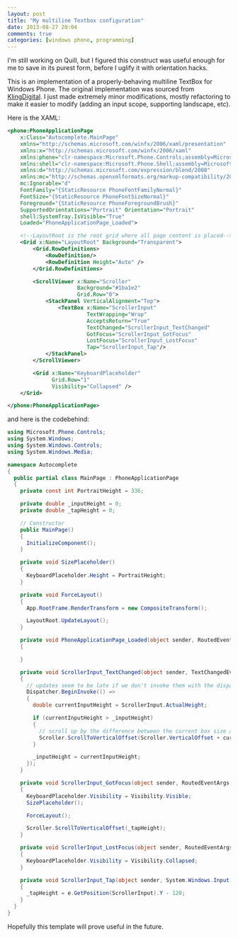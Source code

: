 ```yaml
---
layout: post
title: "My multiline Textbox configuration"
date: 2013-08-27 20:04
comments: true
categories: [windows phone, programming]
---
```


I'm still working on Quill, but I figured this construct was useful enough for me to save in its
purest form, before I uglify it with orientation hacks.

This is an implementation of a properly-behaving multiline TextBox for Windows Phone. The original implementation
was sourced from [KlingDigital](http://klingdigital.net/2013/06/scrollviewer-and-multiline-textbox-windowsphone).
I just made extremely minor modifications, mostly refactoring to make it easier to modify (adding an input scope, 
supporting landscape, etc).

Here is the XAML:

``` xml
<phone:PhoneApplicationPage
    x:Class="Autocomplete.MainPage"
    xmlns="http://schemas.microsoft.com/winfx/2006/xaml/presentation"
    xmlns:x="http://schemas.microsoft.com/winfx/2006/xaml"
    xmlns:phone="clr-namespace:Microsoft.Phone.Controls;assembly=Microsoft.Phone"
    xmlns:shell="clr-namespace:Microsoft.Phone.Shell;assembly=Microsoft.Phone"
    xmlns:d="http://schemas.microsoft.com/expression/blend/2008"
    xmlns:mc="http://schemas.openxmlformats.org/markup-compatibility/2006"
    mc:Ignorable="d"
    FontFamily="{StaticResource PhoneFontFamilyNormal}"
    FontSize="{StaticResource PhoneFontSizeNormal}"
    Foreground="{StaticResource PhoneForegroundBrush}"
    SupportedOrientations="Portrait" Orientation="Portrait"
    shell:SystemTray.IsVisible="True"
    Loaded="PhoneApplicationPage_Loaded">

    <!--LayoutRoot is the root grid where all page content is placed-->
    <Grid x:Name="LayoutRoot" Background="Transparent">
        <Grid.RowDefinitions>
            <RowDefinition/>
            <RowDefinition Height="Auto" />
        </Grid.RowDefinitions>

        <ScrollViewer x:Name="Scroller"
                      Background="#1ba1e2"
                      Grid.Row="0">
            <StackPanel VerticalAlignment="Top">
                <TextBox x:Name="ScrollerInput"
                         TextWrapping="Wrap"
                         AcceptsReturn="True" 
                         TextChanged="ScrollerInput_TextChanged"
                         GotFocus="ScrollerInput_GotFocus"
                         LostFocus="ScrollerInput_LostFocus"
                         Tap="ScrollerInput_Tap"/>
            </StackPanel>
        </ScrollViewer>

        <Grid x:Name="KeyboardPlaceholder"
              Grid.Row="1"
              Visibility="Collapsed" />
    </Grid>    

</phone:PhoneApplicationPage>
```

and here is the codebehind:

``` csharp
using Microsoft.Phone.Controls;
using System.Windows;
using System.Windows.Controls;
using System.Windows.Media;

namespace Autocomplete
{
  public partial class MainPage : PhoneApplicationPage
  {
    private const int PortraitHeight = 336;

    private double _inputHeight = 0;
    private double _tapHeight = 0;

    // Constructor
    public MainPage()
    {
      InitializeComponent();
    }

    private void SizePlaceholder()
    {
      KeyboardPlaceholder.Height = PortraitHeight;
    }

    private void ForceLayout()
    {
      App.RootFrame.RenderTransform = new CompositeTransform();

      LayoutRoot.UpdateLayout();
    }

    private void PhoneApplicationPage_Loaded(object sender, RoutedEventArgs e)
    {

    }

    private void ScrollerInput_TextChanged(object sender, TextChangedEventArgs e)
    {
      // updates seem to be late if we don't invoke them with the dispatcher
      Dispatcher.BeginInvoke(() =>
      {
        double currentInputHeight = ScrollerInput.ActualHeight;

        if (currentInputHeight > _inputHeight)
        {
          // scroll up by the difference between the current box size and the old box size
          Scroller.ScrollToVerticalOffset(Scroller.VerticalOffset + currentInputHeight - _inputHeight);
        }

        _inputHeight = currentInputHeight;
      });
    }

    private void ScrollerInput_GotFocus(object sender, RoutedEventArgs e)
    {
      KeyboardPlaceholder.Visibility = Visibility.Visible;
      SizePlaceholder();

      ForceLayout();

      Scroller.ScrollToVerticalOffset(_tapHeight);
    }

    private void ScrollerInput_LostFocus(object sender, RoutedEventArgs e)
    {
      KeyboardPlaceholder.Visibility = Visibility.Collapsed;
    }

    private void ScrollerInput_Tap(object sender, System.Windows.Input.GestureEventArgs e)
    {
      _tapHeight = e.GetPosition(ScrollerInput).Y - 120;
    }
  }
}
```

Hopefully this template will prove useful in the future.